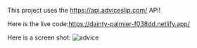This project uses the https://api.adviceslip.com/ API!

 Here is the live code:https://dainty-palmier-f038dd.netlify.app/


 Here is a screen shot: ![advice](https://github.com/ElisaTurner/AdviceApiGenerator/assets/88210013/db5d85a3-7527-4e0c-979c-a4aa06d5b402)
